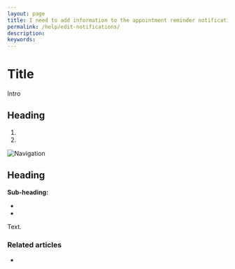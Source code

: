```yaml
---
layout: page
title: I need to add information to the appointment reminder notification sent to my clients
permalink: /help/edit-notifications/
description:
keywords:
---
```


# Title

Intro

## Heading

1.
2.

![Navigation](images/foldername/file.png)

## Heading

**Sub-heading:**

*
*

Text.

### Related articles

*
